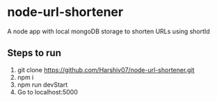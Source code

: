 # node-url-shortener
A node app with local mongoDB storage to shorten URLs using shortId

## Steps to run
1. git clone https://github.com/Harshiv07/node-url-shortener.git
2. npm i
3. npm run devStart
4. Go to localhost:5000
